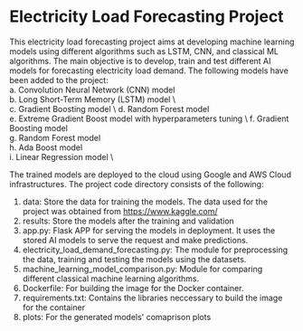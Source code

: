 # Electricity Load Forecasting Project
This electricity load forecasting project aims at developing machine learning models using different algorithms such as LSTM, CNN, and classical ML algorithms. The main objective is to develop, train and test different AI models for forecasting electricity load demand.
The following models have been added to the project:\
    a. Convolution Neural Network (CNN) model \
    b. Long Short-Term Memory (LSTM) model \     
    c. Gradient Boosting model \ 
    d. Random Forest model \
    e. Extreme Gradient Boost model with hyperparameters tuning \ 
    f. Gradient Boosting model \
    g. Random Forest model \
    h. Ada Boost model \
    i. Linear Regression model \

The trained models are deployed to the cloud using Google and AWS Cloud infrastructures. 
The project code directory consists of the following:
1. data: Store the data for training the models. The data used for the project was obtained from https://www.kaggle.com/
2. results: Store the models after the training and validation
3. app.py: Flask APP for serving the models in deployment. It uses the stored AI models to serve the request and make predictions.
4. electricity_load_demand_forecasting.py: The module for preprocessing the data, training and testing the models using the datasets.
5. machine_learning_model_comparison.py: Module for comparing different classical machine learning algorithms.
6. Dockerfile: For building the image for the Docker container.
7. requirements.txt: Contains the libraries neccessary to build the image for the container
8. plots: For the generated models' comaprison plots 


